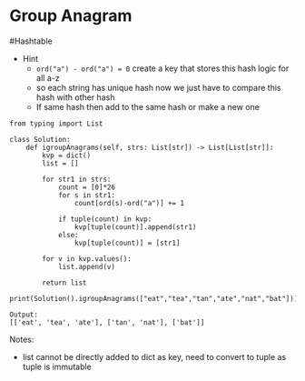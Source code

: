 # Group Anagram
#Hashtable
- Hint 
	- `ord("a") - ord("a") = 0` create a key that stores this hash logic for all a-z 
	- so each string has unique hash now we just have to compare this hash with other hash
	- If same hash then add to the same hash or make a new one
```
from typing import List

class Solution:
    def igroupAnagrams(self, strs: List[str]) -> List[List[str]]:
        kvp = dict()
        list = []

        for str1 in strs:
            count = [0]*26
            for s in str1:
                count[ord(s)-ord("a")] += 1

            if tuple(count) in kvp:
                kvp[tuple(count)].append(str1)
            else:
                kvp[tuple(count)] = [str1]

        for v in kvp.values():
            list.append(v)

        return list
   
print(Solution().igroupAnagrams(["eat","tea","tan","ate","nat","bat"]))
```
```
Output:
[['eat', 'tea', 'ate'], ['tan', 'nat'], ['bat']]
```

Notes:
- list cannot be directly added to dict as key, need to convert to tuple as tuple is immutable